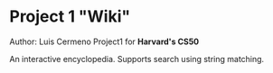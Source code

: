 # Project 1 "Wiki"
Author: Luis Cermeno
Project1 for **Harvard's CS50**

An interactive encyclopedia. Supports search using string matching.
